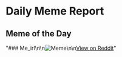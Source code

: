 # Daily Meme Report

## Meme of the Day
"### Me_irl\n\n![Meme](https://i.redd.it/5rc1o8di0mee1.png)\n\n[View on Reddit](https://redd.it/1i7lv7i)"
